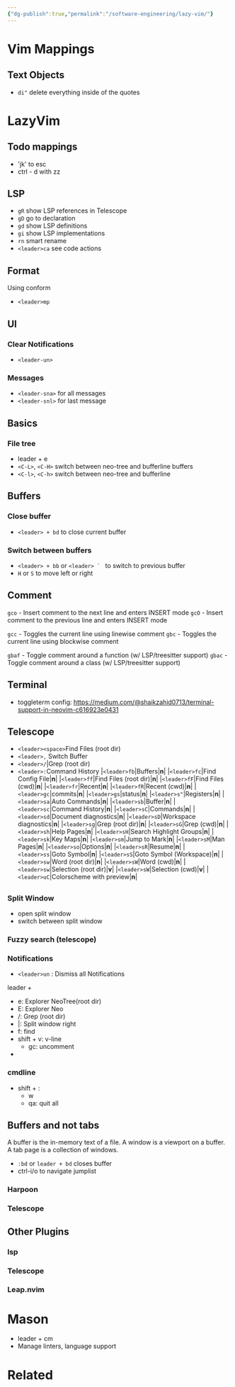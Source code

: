 ```yaml
---
{"dg-publish":true,"permalink":"/software-engineering/lazy-vim/"}
---
```


# Vim Mappings

## Text Objects
 - `di"` delete everything inside of the quotes



# LazyVim
## Todo mappings
- 'jk' to esc
- ctrl - d with zz

## LSP
- `gR` show LSP references in Telescope
- `gD` go to declaration
- `gd` show LSP definitions
- `gi` show LSP implementations
- `rn` smart rename
- `<leader>ca` see code actions
## Format
Using conform
- `<leader>mp`
## UI
### Clear Notifications
- `<leader-un>`

### Messages
 - `<leader-sna>` for all messages
 - `<leader-snl>` for last message

## Basics

### File tree
- leader + e
- `<C-L>`, `<C-H>` switch between neo-tree and bufferline buffers
- `<C-l>`, `<C-h>` switch between neo-tree and bufferline

## Buffers
### Close buffer
- `<leader> + bd` to close current buffer
### Switch between buffers
- `<leader> + bb` or  ```<leader> ` ``` to switch to previous buffer
- `H` or `S` to move left or right
## Comment
`gco` - Insert comment to the next line and enters INSERT mode
`gcO` - Insert comment to the previous line and enters INSERT mode

`gcc` - Toggles the current line using linewise comment
`gbc` - Toggles the current line using blockwise comment

`gbaf` - Toggle comment around a function (w/ LSP/treesitter support)
`gbac` - Toggle comment around a class (w/ LSP/treesitter support)
## Terminal
- toggleterm config:
https://medium.com/@shaikzahid0713/terminal-support-in-neovim-c616923e0431

## Telescope

- `<leader><space>`Find Files (root dir)
- `<leader>,` Switch Buffer
- `<leader>/`|Grep (root dir)
- `<leader>:`Command History
|`<leader>fb`|Buffers|**n**|
|`<leader>fc`|Find Config File|**n**|
|`<leader>ff`|Find Files (root dir)|**n**|
|`<leader>fF`|Find Files (cwd)|**n**|
|`<leader>fr`|Recent|**n**|
|`<leader>fR`|Recent (cwd)|**n**|
|`<leader>gc`|commits|**n**|
|`<leader>gs`|status|**n**|
|`<leader>s"`|Registers|**n**|
|`<leader>sa`|Auto Commands|**n**|
|`<leader>sb`|Buffer|**n**|
|`<leader>sc`|Command History|**n**|
|`<leader>sC`|Commands|**n**|
|`<leader>sd`|Document diagnostics|**n**|
|`<leader>sD`|Workspace diagnostics|**n**|
|`<leader>sg`|Grep (root dir)|**n**|
|`<leader>sG`|Grep (cwd)|**n**|
|`<leader>sh`|Help Pages|**n**|
|`<leader>sH`|Search Highlight Groups|**n**|
|`<leader>sk`|Key Maps|**n**|
|`<leader>sm`|Jump to Mark|**n**|
|`<leader>sM`|Man Pages|**n**|
|`<leader>so`|Options|**n**|
|`<leader>sR`|Resume|**n**|
|`<leader>ss`|Goto Symbol|**n**|
|`<leader>sS`|Goto Symbol (Workspace)|**n**|
|`<leader>sw`|Word (root dir)|**n**|
|`<leader>sW`|Word (cwd)|**n**|
|`<leader>sw`|Selection (root dir)|**v**|
|`<leader>sW`|Selection (cwd)|**v**|
|`<leader>uC`|Colorscheme with preview|**n**|

##

### Split Window
- open split window
- switch between split window

### Fuzzy search (telescope)

### Notifications
- `<leader>un` :	Dismiss all Notifications	

leader + 
- e: Explorer NeoTree(root dir)
- E: Explorer Neo 
- /: Grep (root dir)
- |: Split window right
- f: find
- shift + v: v-line
	- gc: uncomment
- 
### cmdline
- shift + :
	- w
	- qa: quit all

## Buffers and not tabs
A buffer is the in-memory text of a file.
A window is a viewport on a buffer.
A tab page is a collection of windows.

- `:bd` or `leader + bd` closes buffer
- ctrl-i/o to navigate jumplist
### Harpoon

### Telescope
## Other Plugins
### lsp

### Telescope


### Leap.nvim



# Mason
- leader + cm
- Manage linters, language support
# Related
